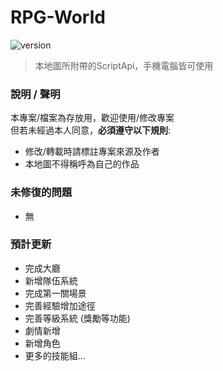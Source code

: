 # RPG-World
![version](https://img.shields.io/badge/Supported--Version-Bedrock--1.19.30%2B-yellow)

> 本地圖所附帶的ScriptApi，手機電腦皆可使用
### 說明 / 聲明
本專案/檔案為存放用，歡迎使用/修改專案\
但若未經過本人同意，**必須遵守以下規則**:
- 修改/轉載時請標註專案來源及作者
- 本地圖不得稱呼為自己的作品
### 未修復的問題
- 無
### 預計更新
- 完成大廳
- 新增隊伍系統
- 完成第一關場景
- 完善經驗增加途徑
- 完善等級系統 (獎勵等功能)
- 劇情新增
- 新增角色
- 更多的技能組...
